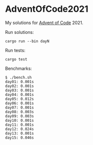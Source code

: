 # AdventOfCode2021

My solutions for [Advent of Code](https://adventofcode.com/2021/) 2021.

Run solutions:

```text
cargo run --bin dayN
```

Run tests:

```text
cargo test
```

Benchmarks:

```text
$ ./bench.sh
day01: 0.001s
day02: 0.001s
day03: 0.001s
day04: 0.001s
day05: 0.012s
day06: 0.001s
day07: 0.001s
day08: 0.003s
day09: 0.003s
day10: 0.001s
day11: 0.001s
day12: 0.024s
day13: 0.001s
day15: 0.046s
```
